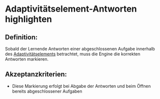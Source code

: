 # Adaptivitätselement-Antworten highlighten

## Definition:

Sobald der Lernende Antworten einer abgeschlossenen Aufgabe innerhalb des [Adaptivitätselements](Adaptivitätselement-GE.md) betrachtet, muss die Engine die
korrekten Antworten markieren.

## Akzeptanzkriterien:

- Diese Markierung erfolgt bei Abgabe der Antworten und beim Öffnen bereits abgeschlossener Aufgaben



